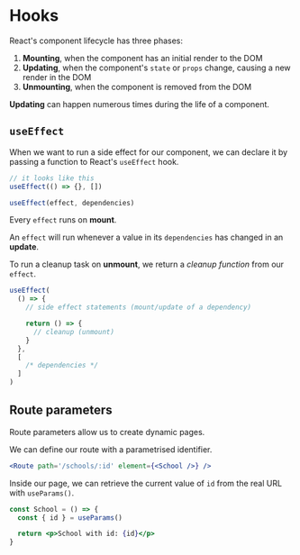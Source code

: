 # Hooks

React's component lifecycle has three phases:

1. **Mounting**, when the component has an initial render to the DOM
2. **Updating**, when the component's `state` or `props` change, causing a new render in the DOM
3. **Unmounting**, when the component is removed from the DOM

**Updating** can happen numerous times during the life of a component.

## `useEffect`

When we want to run a side effect for our component, we can declare it by passing a function to React's `useEffect` hook.

```jsx
// it looks like this
useEffect(() => {}, [])

useEffect(effect, dependencies)
```

Every `effect` runs on **mount**.

An `effect` will run whenever a value in its `dependencies` has changed in an **update**.

To run a cleanup task on **unmount**, we return a _cleanup function_ from our `effect`.

```jsx
useEffect(
  () => {
    // side effect statements (mount/update of a dependency)

    return () => {
      // cleanup (unmount)
    }
  },
  [
    /* dependencies */
  ]
)
```

## Route parameters

Route parameters allow us to create dynamic pages.

We can define our route with a parametrised identifier.

```jsx
<Route path='/schools/:id' element={<School />} />
```

Inside our page, we can retrieve the current value of `id` from the real URL with `useParams()`.

```jsx
const School = () => {
  const { id } = useParams()

  return <p>School with id: {id}</p>
}
```
